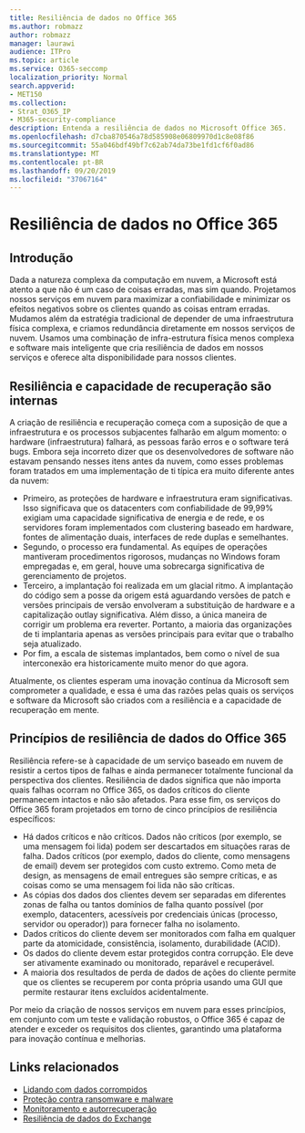 ```yaml
---
title: Resiliência de dados no Office 365
ms.author: robmazz
author: robmazz
manager: laurawi
audience: ITPro
ms.topic: article
ms.service: O365-seccomp
localization_priority: Normal
search.appverid:
- MET150
ms.collection:
- Strat_O365_IP
- M365-security-compliance
description: Entenda a resiliência de dados no Microsoft Office 365.
ms.openlocfilehash: d7cba870546a78d585908e06809970d1c8e08f86
ms.sourcegitcommit: 55a046bdf49bf7c62ab74da73be1fd1cf6f0ad86
ms.translationtype: MT
ms.contentlocale: pt-BR
ms.lasthandoff: 09/20/2019
ms.locfileid: "37067164"
---
```

# <a name="data-resiliency-in-office-365"></a>Resiliência de dados no Office 365

## <a name="introduction"></a>Introdução
Dada a natureza complexa da computação em nuvem, a Microsoft está atento a que não é um caso de coisas erradas, mas sim quando. Projetamos nossos serviços em nuvem para maximizar a confiabilidade e minimizar os efeitos negativos sobre os clientes quando as coisas entram erradas. Mudamos além da estratégia tradicional de depender de uma infraestrutura física complexa, e criamos redundância diretamente em nossos serviços de nuvem. Usamos uma combinação de infra-estrutura física menos complexa e software mais inteligente que cria resiliência de dados em nossos serviços e oferece alta disponibilidade para nossos clientes. 

## <a name="resiliency-and-recoverability-are-built-in"></a>Resiliência e capacidade de recuperação são internas 
A criação de resiliência e recuperação começa com a suposição de que a infraestrutura e os processos subjacentes falharão em algum momento: o hardware (infraestrutura) falhará, as pessoas farão erros e o software terá bugs. Embora seja incorreto dizer que os desenvolvedores de software não estavam pensando nesses itens antes da nuvem, como esses problemas foram tratados em uma implementação de ti típica era muito diferente antes da nuvem: 
- Primeiro, as proteções de hardware e infraestrutura eram significativas. Isso significava que os datacenters com confiabilidade de 99,99% exigiam uma capacidade significativa de energia e de rede, e os servidores foram implementados com clustering baseado em hardware, fontes de alimentação duais, interfaces de rede duplas e semelhantes. 
- Segundo, o processo era fundamental. As equipes de operações mantiveram procedimentos rigorosos, mudanças no Windows foram empregadas e, em geral, houve uma sobrecarga significativa de gerenciamento de projetos. 
- Terceiro, a implantação foi realizada em um glacial ritmo. A implantação do código sem a posse da origem está aguardando versões de patch e versões principais de versão envolveram a substituição de hardware e a capitalização outlay significativa. Além disso, a única maneira de corrigir um problema era reverter. Portanto, a maioria das organizações de ti implantaria apenas as versões principais para evitar que o trabalho seja atualizado. 
- Por fim, a escala de sistemas implantados, bem como o nível de sua interconexão era historicamente muito menor do que agora. 

Atualmente, os clientes esperam uma inovação contínua da Microsoft sem comprometer a qualidade, e essa é uma das razões pelas quais os serviços e software da Microsoft são criados com a resiliência e a capacidade de recuperação em mente. 

## <a name="office-365-data-resiliency-principles"></a>Princípios de resiliência de dados do Office 365 
Resiliência refere-se à capacidade de um serviço baseado em nuvem de resistir a certos tipos de falhas e ainda permanecer totalmente funcional da perspectiva dos clientes. Resiliência de dados significa que não importa quais falhas ocorram no Office 365, os dados críticos do cliente permanecem intactos e não são afetados. Para esse fim, os serviços do Office 365 foram projetados em torno de cinco princípios de resiliência específicos: 
- Há dados críticos e não críticos. Dados não críticos (por exemplo, se uma mensagem foi lida) podem ser descartados em situações raras de falha. Dados críticos (por exemplo, dados do cliente, como mensagens de email) devem ser protegidos com custo extremo. Como meta de design, as mensagens de email entregues são sempre críticas, e as coisas como se uma mensagem foi lida não são críticas. 
- As cópias dos dados dos clientes devem ser separadas em diferentes zonas de falha ou tantos domínios de falha quanto possível (por exemplo, datacenters, acessíveis por credenciais únicas (processo, servidor ou operador)) para fornecer falha no isolamento. 
- Dados críticos do cliente devem ser monitorados com falha em qualquer parte da atomicidade, consistência, isolamento, durabilidade (ACID). 
- Os dados do cliente devem estar protegidos contra corrupção. Ele deve ser ativamente examinado ou monitorado, reparável e recuperável. 
- A maioria dos resultados de perda de dados de ações do cliente permite que os clientes se recuperem por conta própria usando uma GUI que permite restaurar itens excluídos acidentalmente. 
 
Por meio da criação de nossos serviços em nuvem para esses princípios, em conjunto com um teste e validação robustos, o Office 365 é capaz de atender e exceder os requisitos dos clientes, garantindo uma plataforma para inovação contínua e melhorias. 

## <a name="related-links"></a>Links relacionados

- [Lidando com dados corrompidos](office-365-dealing-with-data-corruption.md)
- [Proteção contra ransomware e malware](office-365-malware-and-ransomware-protection.md)
- [Monitoramento e autorrecuperação](office-365-monitoring-and-self-healing.md)
- [Resiliência de dados do Exchange](office-365-exchange-data-resiliency.md)